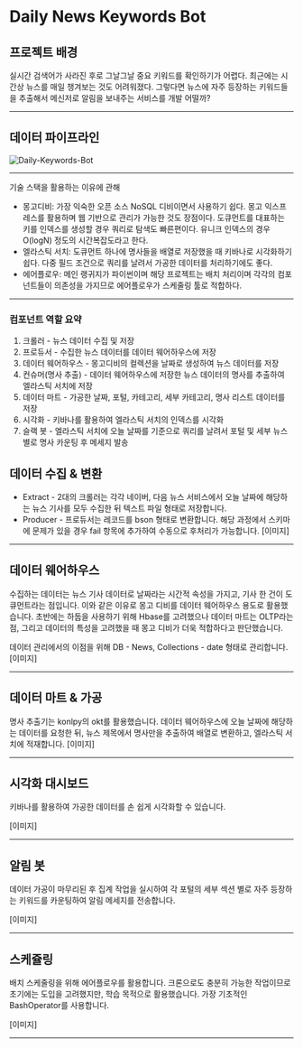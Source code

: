 # Daily News Keywords Bot
## 프로젝트 배경
실시간 검색어가 사라진 후로 그날그날 중요 키워드를 확인하기가 어렵다.
최근에는 시간상 뉴스를 매일 챙겨보는 것도 어려워졌다. 
그렇다면 뉴스에 자주 등장하는 키워드들을 추출해서 메신저로 알림을 보내주는 서비스를 개발 어떨까?

---

## 데이터 파이프라인
![Daily-Keywords-Bot](https://user-images.githubusercontent.com/54028026/135100050-1a99aae9-1199-4c5f-8747-0822ce464cb9.png)

---
기술 스택을 활용하는 이유에 관해
- 몽고디비: 가장 익숙한 오픈 소스 NoSQL 디비이면서 사용하기 쉽다. 몽고 익스프레스를 활용하며 웹 기반으로 관리가 가능한 것도 장점이다. 도큐먼트를 대표하는 키를 인덱스를 생성할 경우 쿼리로 탐색도 빠른편이다. 유니크 인덱스의 경우 O(logN) 정도의 시간복잡도라고 한다.
- 엘라스틱 서치: 도큐먼트 하나에 명사들을 배열로 저장했을 때 키바나로 시각화하기 쉽다. 다중 필드 조건으로 쿼리를 날려서 가공한 데이터를 처리하기에도 좋다.
- 에어플로우: 메인 랭귀지가 파이썬이며 해당 프로젝트는 배치 처리이며 각각의 컴포넌트들이 의존성을 가지므로 에어플로우가 스케줄링 툴로 적합하다.

---
### 컴포넌트 역할 요약
1. 크롤러 - 뉴스 데이터 수집 및 저장
2. 프로듀서 - 수집한 뉴스 데이터를 데이터 웨어하우스에 저장
3. 데이터 웨어하우스 - 몽고디비의 컬렉션을 날짜로 생성하여 뉴스 데이터를 저장
4. 컨슈머(명사 추출) - 데이터 웨어하우스에 저장한 뉴스 데이터의 명사를 추출하여 엘라스틱 서치에 저장
5. 데이터 마트 - 가공한 날짜, 포털, 카테고리, 세부 카테고리, 명사 리스트 데이터를 저장
6. 시각화 - 키바나를 활용하여 엘라스틱 서치의 인덱스를 시각화
7. 슬랙 봇 - 엘라스틱 서치에 오늘 날짜를 기준으로 쿼리를 날려서 포털 및 세부 뉴스 별로 명사 카운팅 후 메세지 발송



## 데이터 수집 & 변환
- Extract - 2대의 크롤러는 각각 네이버, 다음 뉴스 서비스에서 오늘 날짜에 해당하는 뉴스 기사를 모두 수집한 뒤 텍스트 파일 형태로 저장합니다.
- Producer - 프로듀서는 레코드를 bson 형태로 변환합니다. 해당 과정에서 스키마에 문제가 있을 경우 fail 항목에 추가하여 수동으로 후처리가 가능합니다.
[이미지]


---

## 데이터 웨어하우스
수집하는 데이터는 뉴스 기사 데이터로 날짜라는 시간적 속성을 가지고, 기사 한 건이 도큐먼트라는 점입니다. 이와 같은 이유로 몽고 디비를 데이터 웨어하우스 용도로 활용했습니다.
초반에는 하둡을 사용하기 위해 Hbase를 고려했으나 데이터 마트는 OLTP라는 점, 그리고 데이터의 특성을 고려했을 때 몽고 디비가 더욱 적합하다고 판단했습니다.

데이터 관리에서의 이점을 위해 DB - News, Collections - date 형태로 관리합니다.
[이미지]

---

## 데이터 마트 & 가공
명사 추출기는 konlpy의 okt를 활용했습니다.
데이터 웨어하우스에 오늘 날짜에 해당하는 데이터를 요청한 뒤, 뉴스 제목에서 명사만을 추출하여 배열로 변환하고, 엘라스틱 서치에 적재합니다.
[이미지]



---

## 시각화 대시보드
키바나를 활용하여 가공한 데이터를 손 쉽게 시각화할 수 있습니다.

[이미지]


---

## 알림 봇
데이터 가공이 마무리된 후 집계 작업을 실시하여 각 포털의 세부 섹션 별로 자주 등장하는 키워드를 카운팅하여 알림 메세지를 전송합니다.

[이미지]


---

## 스케쥴링
배치 스케줄링을 위해 에어플로우를 활용합니다. 크론으로도 충분히 가능한 작업이므로 초기에는 도입을 고려했지만, 학습 목적으로 활용했습니다.
가장 기초적인 BashOperator를 사용합니다.

[이미지]

---

